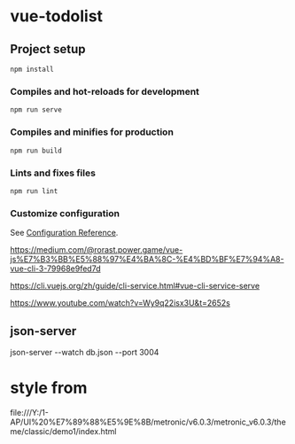 # vue-todolist

## Project setup
```
npm install
```

### Compiles and hot-reloads for development
```
npm run serve
```

### Compiles and minifies for production
```
npm run build
```

### Lints and fixes files
```
npm run lint
```

### Customize configuration
See [Configuration Reference](https://cli.vuejs.org/config/).

https://medium.com/@rorast.power.game/vue-js%E7%B3%BB%E5%88%97%E4%BA%8C-%E4%BD%BF%E7%94%A8-vue-cli-3-79968e9fed7d

https://cli.vuejs.org/zh/guide/cli-service.html#vue-cli-service-serve

https://www.youtube.com/watch?v=Wy9q22isx3U&t=2652s

## json-server
json-server --watch db.json --port 3004

# style from
file:///Y:/1-AP/UI%20%E7%89%88%E5%9E%8B/metronic/v6.0.3/metronic_v6.0.3/theme/classic/demo1/index.html



